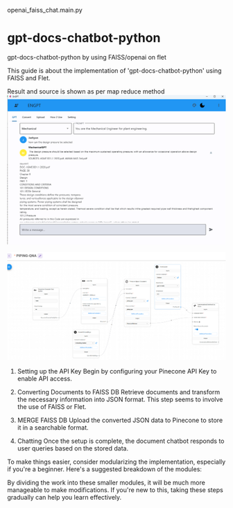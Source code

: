 
openai_faiss_chat.main.py

# gpt-docs-chatbot-python
gpt-docs-chatbot-python by using FAISS/openai on flet

This guide is about the implementation of 'gpt-docs-chatbot-python' using FAISS and Flet.

Result and source is shown as per map reduce method
![Alt text](pngs/Result.png)

![Alt text](Concept.png)

1. Setting up the API Key
Begin by configuring your Pinecone API Key to enable API access.

2. Converting Documents to FAISS DB
Retrieve documents and transform the necessary information into JSON format. This step seems to involve the use of FAISS or Flet.

3. MERGE FAISS DB
Upload the converted JSON data to Pinecone to store it in a searchable format.

4. Chatting
Once the setup is complete, the document chatbot responds to user queries based on the stored data.

To make things easier, consider modularizing the implementation, especially if you're a beginner. Here's a suggested breakdown of the modules:

By dividing the work into these smaller modules, it will be much more manageable to make modifications. If you're new to this, taking these steps gradually can help you learn effectively.


